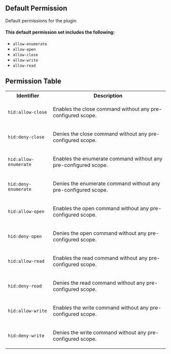 ## Default Permission

Default permissions for the plugin

#### This default permission set includes the following:

- `allow-enumerate`
- `allow-open`
- `allow-close`
- `allow-write`
- `allow-read`

## Permission Table

<table>
<tr>
<th>Identifier</th>
<th>Description</th>
</tr>


<tr>
<td>

`hid:allow-close`

</td>
<td>

Enables the close command without any pre-configured scope.

</td>
</tr>

<tr>
<td>

`hid:deny-close`

</td>
<td>

Denies the close command without any pre-configured scope.

</td>
</tr>

<tr>
<td>

`hid:allow-enumerate`

</td>
<td>

Enables the enumerate command without any pre-configured scope.

</td>
</tr>

<tr>
<td>

`hid:deny-enumerate`

</td>
<td>

Denies the enumerate command without any pre-configured scope.

</td>
</tr>

<tr>
<td>

`hid:allow-open`

</td>
<td>

Enables the open command without any pre-configured scope.

</td>
</tr>

<tr>
<td>

`hid:deny-open`

</td>
<td>

Denies the open command without any pre-configured scope.

</td>
</tr>

<tr>
<td>

`hid:allow-read`

</td>
<td>

Enables the read command without any pre-configured scope.

</td>
</tr>

<tr>
<td>

`hid:deny-read`

</td>
<td>

Denies the read command without any pre-configured scope.

</td>
</tr>

<tr>
<td>

`hid:allow-write`

</td>
<td>

Enables the write command without any pre-configured scope.

</td>
</tr>

<tr>
<td>

`hid:deny-write`

</td>
<td>

Denies the write command without any pre-configured scope.

</td>
</tr>
</table>
